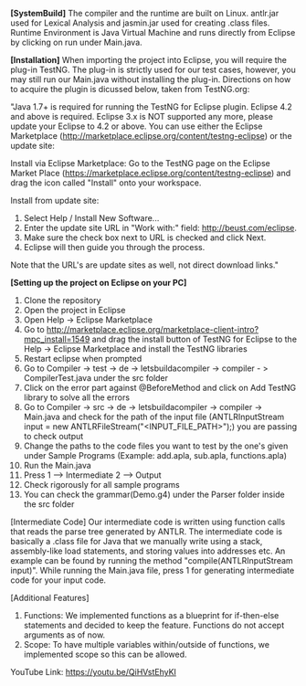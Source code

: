 **[SystemBuild]**
The compiler and the runtime are built on Linux.
antlr.jar used for Lexical Analysis and jasmin.jar used for creating .class files.
Runtime Environment is Java Virtual Machine and runs directly from Eclipse by clicking on run under Main.java.

**[Installation]**
When importing the project into Eclipse, you will require the plug-in TestNG. The plug-in is strictly used for our test cases, however, you may still run our Main.java without installing the plug-in.
Directions on how to acquire the plugin is dicussed below, taken from TestNG.org:

"Java 1.7+ is required for running the TestNG for Eclipse plugin.
Eclipse 4.2 and above is required. Eclipse 3.x is NOT supported any more, please update your Eclipse to 4.2 or above.
You can use either the Eclipse Marketplace (http://marketplace.eclipse.org/content/testng-eclipse) or the update site:

Install via Eclipse Marketplace:
Go to the TestNG page on the Eclipse Market Place (https://marketplace.eclipse.org/content/testng-eclipse) and drag the icon called "Install" onto your workspace.

Install from update site:
1. Select Help / Install New Software...
2. Enter the update site URL in "Work with:" field: http://beust.com/eclipse.
3. Make sure the check box next to URL is checked and click Next.
4. Eclipse will then guide you through the process.

Note that the URL's are update sites as well, not direct download links."

**[Setting up the project on Eclipse on your PC]**

1) Clone the repository
2) Open the project in Eclipse
3) Open Help -> Eclipse Marketplace
4) Go to http://marketplace.eclipse.org/marketplace-client-intro?mpc_install=1549 and drag the install button of TestNG for Eclipse to the Help -> Eclipse Marketplace and install the TestNG libraries 
5) Restart eclipse when prompted
6) Go to Compiler -> test -> de -> letsbuildacompiler -> compiler - > CompilerTest.java under the src folder
7) Click on the error part against @BeforeMethod and click on Add TestNG library to solve all the errors
8) Go to Compiler -> src -> de -> letsbuildacompiler -> compiler -> Main.java and check for the path of the input file (ANTLRInputStream input = new ANTLRFileStream("<INPUT_FILE_PATH>");) you are passing to check output
9) Change the paths to the code files you want to test by the one's given under Sample Programs (Example: add.apla, sub.apla, functions.apla)
10) Run the Main.java
11) Press 1 --> Intermediate 2 --> Output
12) Check rigorously for all sample programs 
13) You can check the grammar(Demo.g4) under the Parser folder inside the src folder


[Intermediate Code]
Our intermediate code is written using function calls that reads the parse tree generated by ANTLR. The intermediate code is basically a .class file for Java that we manually write using a stack, assembly-like load statements, and storing values into addresses etc. An example can be found by running the method "compile(ANTLRInputStream input)". While running the Main.java file, press 1 for generating intermediate code for your input code.

[Additional Features]
1. Functions:
	We implemented functions as a blueprint for if-then-else statements and decided to keep the feature. Functions do not accept arguments as of now.
2. Scope:
	To have multiple variables within/outside of functions, we implemented scope so this can be allowed.
	
YouTube Link: https://youtu.be/QiHVstEhyKI
